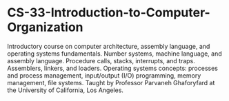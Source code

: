 # CS-33-Introduction-to-Computer-Organization
 Introductory course on computer architecture, assembly language, and operating systems fundamentals. Number systems, machine language, and assembly language. Procedure calls, stacks, interrupts, and traps. Assemblers, linkers, and loaders. Operating systems concepts: processes and process management, input/output (I/O) programming, memory management, file systems. Taught by Professor Parvaneh Ghaforyfard at the University of California, Los Angeles.
